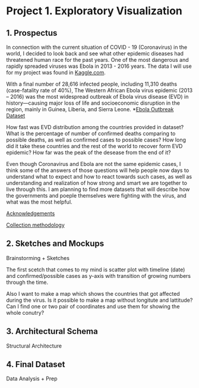 # Project 1. Exploratory Visualization
## 1. Prospectus

In connection with the current situation of COVID - 19 (Coronavirus) in the world, I decided to look back and see what other epidemic diseases had threatened human race for the past years. One of the most dangerous and rapidly spreaded viruses was Ebola in 2013 - 2016 years. The data I will use for my project was found in [Kaggle.com](https://www.kaggle.com). 

With a final number of 28,616 infected people, including 11,310 deaths (case-fatality rate of 40%), The Western African Ebola virus epidemic (2013 – 2016) was the most widespread outbreak of Ebola virus disease (EVD) in history—causing major loss of life and socioeconomic disruption in the region, mainly in Guinea, Liberia, and Sierra Leone. *[Ebola Outbreak Dataset](https://www.kaggle.com/imdevskp/ebola-outbreak-20142016-complete-dataset)

How fast was EVD distribution among the countries provided in dataset? What is the percentage of number of confirmed deaths comparing to possible deaths, as well as confirmed cases to possible cases? How long did it take these countries and the rest of the world to recover form EVD epidemic? How far was the peak of the desease from the end of it?

Even though Coronavirus and Ebola are not the same epidemic cases, I think some of the answers of those questions will help people now days to understand what to expect and how to react towards such cases, as well as understanding and realization of how strong and smart we are together to live through this. 
I am planning to find more datasets that will describe how the governments and poeple themselves were fighting with the virus, and what was the most helpful.

[Acknowledgements](https://www.who.int/csr/don/archive/disease/ebola/en/)

[Collection methodology](https://github.com/imdevskp/ebola_outbreak_dataset)

## 2. Sketches and Mockups
Brainstorming + Sketches

The first scetch that comes to my mind is scatter plot with timeline (date) and confirmed/possible cases as y-axis with transition of growing numbers through the time.

Also I want to make a map which shows the countries that got affected during the virus. Is it possible to make a map without longitute and lattitude? Can I find one or two pair of coordinates and use them for showing the whole conutry?

## 3. Architectural Schema
Structural Architecture

## 4. Final Dataset
Data Analysis + Prep


